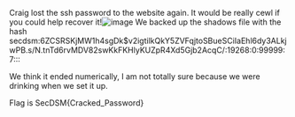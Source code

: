 Craig lost the ssh password to the website again. 
It would be really cewl if you could help recover it!![image](https://user-images.githubusercontent.com/43767555/193630281-2d7863bf-204b-41d4-895a-e8e3c11cb592.png)
We backed up the shadows file with the hash
secdsm:$6$ZCSRSKjMW1h4sgDk$v2igtilkQkY5ZVFqjtoSBueSCiIaEhl6dy3ALkjwPB.s/N.tnTd6rvMDV82swKkFKHlyKUZpR4Xd5Gjb2AcqC/:19268:0:99999:7:::

We think it ended numerically, I am not totally sure because we were drinking when we set it up.

Flag is SecDSM{Cracked_Password}
